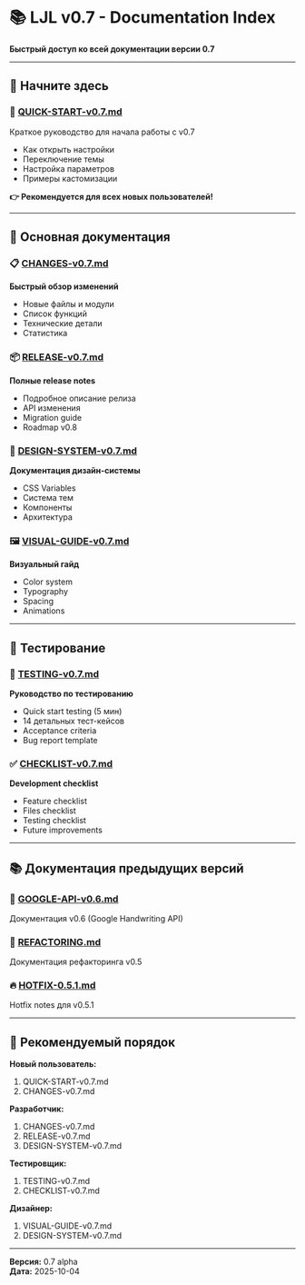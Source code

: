 # 📚 LJL v0.7 - Documentation Index

**Быстрый доступ ко всей документации версии 0.7**

---

## 🎯 Начните здесь

### 🚀 [QUICK-START-v0.7.md](QUICK-START-v0.7.md)

Краткое руководство для начала работы с v0.7

- Как открыть настройки
- Переключение темы
- Настройка параметров
- Примеры кастомизации

**👉 Рекомендуется для всех новых пользователей!**

---

## 📖 Основная документация

### 📋 [CHANGES-v0.7.md](CHANGES-v0.7.md)

**Быстрый обзор изменений**

- Новые файлы и модули
- Список функций
- Технические детали
- Статистика

### 📦 [RELEASE-v0.7.md](RELEASE-v0.7.md)

**Полные release notes**

- Подробное описание релиза
- API изменения
- Migration guide
- Roadmap v0.8

### 🎨 [DESIGN-SYSTEM-v0.7.md](DESIGN-SYSTEM-v0.7.md)

**Документация дизайн-системы**

- CSS Variables
- Система тем
- Компоненты
- Архитектура

### 🖼️ [VISUAL-GUIDE-v0.7.md](VISUAL-GUIDE-v0.7.md)

**Визуальный гайд**

- Color system
- Typography
- Spacing
- Animations

---

## 🧪 Тестирование

### 🧪 [TESTING-v0.7.md](TESTING-v0.7.md)

**Руководство по тестированию**

- Quick start testing (5 мин)
- 14 детальных тест-кейсов
- Acceptance criteria
- Bug report template

### ✅ [CHECKLIST-v0.7.md](CHECKLIST-v0.7.md)

**Development checklist**

- Feature checklist
- Files checklist
- Testing checklist
- Future improvements

---

## 📚 Документация предыдущих версий

### 📝 [GOOGLE-API-v0.6.md](GOOGLE-API-v0.6.md)

Документация v0.6 (Google Handwriting API)

### 🔧 [REFACTORING.md](REFACTORING.md)

Документация рефакторинга v0.5

### 🔥 [HOTFIX-0.5.1.md](HOTFIX-0.5.1.md)

Hotfix notes для v0.5.1

---

## 🎯 Рекомендуемый порядок

**Новый пользователь:**

1. QUICK-START-v0.7.md
2. CHANGES-v0.7.md

**Разработчик:**

1. CHANGES-v0.7.md
2. RELEASE-v0.7.md
3. DESIGN-SYSTEM-v0.7.md

**Тестировщик:**

1. TESTING-v0.7.md
2. CHECKLIST-v0.7.md

**Дизайнер:**

1. VISUAL-GUIDE-v0.7.md
2. DESIGN-SYSTEM-v0.7.md

---

**Версия:** 0.7 alpha  
**Дата:** 2025-10-04
